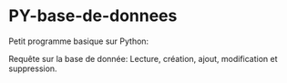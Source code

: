 # PY-base-de-donnees

Petit programme basique sur Python: 

Requête sur la base de donnée: Lecture, création, ajout, modification et suppression.
